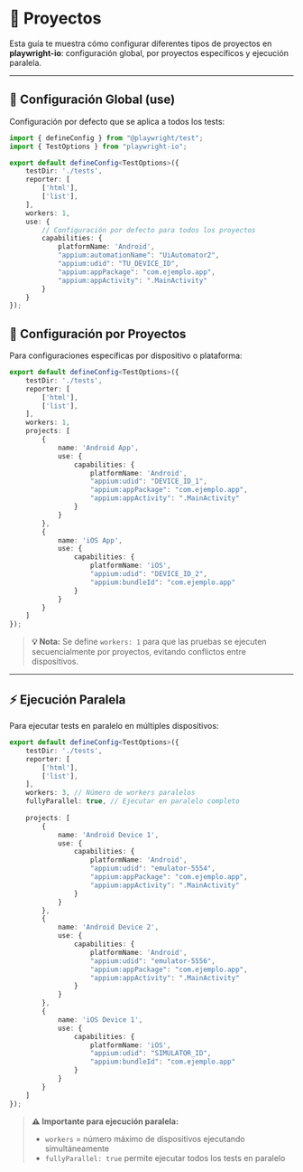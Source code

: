 # 📱 Proyectos

Esta guía te muestra cómo configurar diferentes tipos de proyectos en **playwright-io**: configuración global, por proyectos específicos y ejecución paralela.

---

## 🚀 Configuración Global (use)

Configuración por defecto que se aplica a todos los tests:

```ts
import { defineConfig } from "@playwright/test";
import { TestOptions } from "playwright-io";

export default defineConfig<TestOptions>({
    testDir: './tests',
    reporter: [
        ['html'],
        ['list'],
    ],
    workers: 1,
    use: {
        // Configuración por defecto para todos los proyectos
        capabilities: {
            platformName: 'Android',
            "appium:automationName": "UiAutomator2",
            "appium:udid": "TU_DEVICE_ID",
            "appium:appPackage": "com.ejemplo.app",
            "appium:appActivity": ".MainActivity"
        }
    }
});
```

## 📱 Configuración por Proyectos

Para configuraciones específicas por dispositivo o plataforma:

```ts
export default defineConfig<TestOptions>({
    testDir: './tests',
    reporter: [
        ['html'],
        ['list'],
    ],
    workers: 1,
    projects: [
        {
            name: 'Android App',
            use: {
                capabilities: {
                    platformName: 'Android',
                    "appium:udid": "DEVICE_ID_1",
                    "appium:appPackage": "com.ejemplo.app",
                    "appium:appActivity": ".MainActivity"
                }
            }
        },
        {
            name: 'iOS App',
            use: {
                capabilities: {
                    platformName: 'iOS',
                    "appium:udid": "DEVICE_ID_2",
                    "appium:bundleId": "com.ejemplo.app"
                }
            }
        }
    ]
});
```

> **💡 Nota:** Se define `workers: 1` para que las pruebas se ejecuten secuencialmente por proyectos, evitando conflictos entre dispositivos.

---

## ⚡ Ejecución Paralela

Para ejecutar tests en paralelo en múltiples dispositivos:

```ts
export default defineConfig<TestOptions>({
    testDir: './tests',
    reporter: [
        ['html'],
        ['list'],
    ],
    workers: 3, // Número de workers paralelos
    fullyParallel: true, // Ejecutar en paralelo completo
    
    projects: [
        {
            name: 'Android Device 1',
            use: {
                capabilities: {
                    platformName: 'Android',
                    "appium:udid": "emulator-5554",
                    "appium:appPackage": "com.ejemplo.app",
                    "appium:appActivity": ".MainActivity"
                }
            }
        },
        {
            name: 'Android Device 2',
            use: {
                capabilities: {
                    platformName: 'Android',
                    "appium:udid": "emulator-5556",
                    "appium:appPackage": "com.ejemplo.app",
                    "appium:appActivity": ".MainActivity"
                }
            }
        },
        {
            name: 'iOS Device 1',
            use: {
                capabilities: {
                    platformName: 'iOS',
                    "appium:udid": "SIMULATOR_ID",
                    "appium:bundleId": "com.ejemplo.app"
                }
            }
        }
    ]
});
```

> **⚠️ Importante para ejecución paralela:**
> - `workers` = número máximo de dispositivos ejecutando simultáneamente
> - `fullyParallel: true` permite ejecutar todos los tests en paralelo
